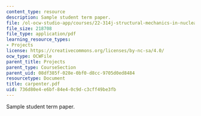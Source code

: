 ```yaml
---
content_type: resource
description: Sample student term paper.
file: /ol-ocw-studio-app/courses/22-314j-structural-mechanics-in-nuclear-power-technology-fall-2006/736d80e4e6bf84e40c9dc3cff49be3fb_carpenter.pdf
file_size: 218708
file_type: application/pdf
learning_resource_types:
- Projects
license: https://creativecommons.org/licenses/by-nc-sa/4.0/
ocw_type: OCWFile
parent_title: Projects
parent_type: CourseSection
parent_uid: 08df385f-028e-0bf0-d8cc-9705d0ed8484
resourcetype: Document
title: carpenter.pdf
uid: 736d80e4-e6bf-84e4-0c9d-c3cff49be3fb
---
```

Sample student term paper.